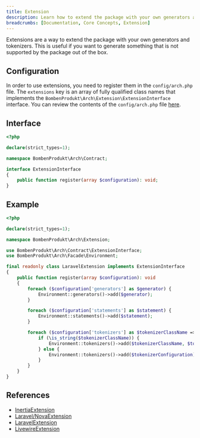 ```yaml
---
title: Extension
description: Learn how to extend the package with your own generators and tokenizers.
breadcrumbs: [Documentation, Core Concepts, Extension]
---
```


Extensions are a way to extend the package with your own generators and tokenizers. This is useful if you want to generate something that is not supported by the package out of the box.

## Configuration

In order to use extensions, you need to register them in the `config/arch.php` file. The `extensions` key is an array of fully qualified class names that implements the `BombenProdukt\Arch\Extension\ExtensionInterface` interface. You can review the contents of the `config/arch.php` file [here](https://github.com/BombenProdukt/laravel-arch/blob/main/config/arch.php#L136-L149).

## Interface

```php
<?php

declare(strict_types=1);

namespace BombenProdukt\Arch\Contract;

interface ExtensionInterface
{
    public function register(array $configuration): void;
}
```

## Example

```php
<?php

declare(strict_types=1);

namespace BombenProdukt\Arch\Extension;

use BombenProdukt\Arch\Contract\ExtensionInterface;
use BombenProdukt\Arch\Facade\Environment;

final readonly class LaravelExtension implements ExtensionInterface
{
    public function register(array $configuration): void
    {
        foreach ($configuration['generators'] as $generator) {
            Environment::generators()->add($generator);
        }

        foreach ($configuration['statements'] as $statement) {
            Environment::statements()->add($statement);
        }

        foreach ($configuration['tokenizers'] as $tokenizerClassName => $tokenizerConfiguration) {
            if (\is_string($tokenizerClassName)) {
                Environment::tokenizers()->add($tokenizerClassName, $tokenizerConfiguration);
            } else {
                Environment::tokenizers()->add($tokenizerConfiguration);
            }
        }
    }
}
```

## References

- [InertiaExtension](https://github.com/BombenProdukt/laravel-arch/tree/main/src/Extension/InertiaExtension.php)
- [Laravel/NovaExtension](https://github.com/BombenProdukt/laravel-arch/tree/main/src/Extension/Laravel/NovaExtension.php)
- [LaravelExtension](https://github.com/BombenProdukt/laravel-arch/tree/main/src/Extension/LaravelExtension.php)
- [LivewireExtension](https://github.com/BombenProdukt/laravel-arch/tree/main/src/Extension/LivewireExtension.php)
